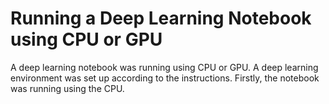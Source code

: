 # Running a Deep Learning Notebook using CPU or GPU

A deep learning notebook was running using CPU or GPU. 
A deep learning environment was set up according to the instructions. 
Firstly, the notebook was running using the CPU. 
